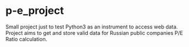 # p-e_project
Small project just to test Python3 as an instrument to access web data. Project aims to get and store valid data for Russian public companies P/E Ratio calculation.
